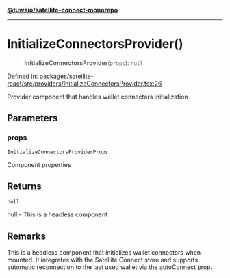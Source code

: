 [**@tuwaio/satellite-connect-monorepo**](../../../README.md)

***

# InitializeConnectorsProvider()

> **InitializeConnectorsProvider**(`props`): `null`

Defined in: [packages/satellite-react/src/providers/InitializeConnectorsProvider.tsx:26](https://github.com/TuwaIO/satellite-connect/blob/ab2889dc16e93ed4e3266b0857ac4dc0998ff86f/packages/satellite-react/src/providers/InitializeConnectorsProvider.tsx#L26)

Provider component that handles wallet connectors initialization

## Parameters

### props

`InitializeConnectorsProviderProps`

Component properties

## Returns

`null`

null - This is a headless component

## Remarks

This is a headless component that initializes wallet connectors when mounted.
It integrates with the Satellite Connect store and supports automatic reconnection
to the last used wallet via the autoConnect prop.
